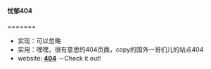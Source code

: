 #### 忧郁404
=======
* 实现：可以忽略
* 实用：嘿嘿，很有意思的404页面，copy的国外一哥们儿的站点404
* website: **[404](http://git.iioly.com/donut/blue404/)** －Check it out!